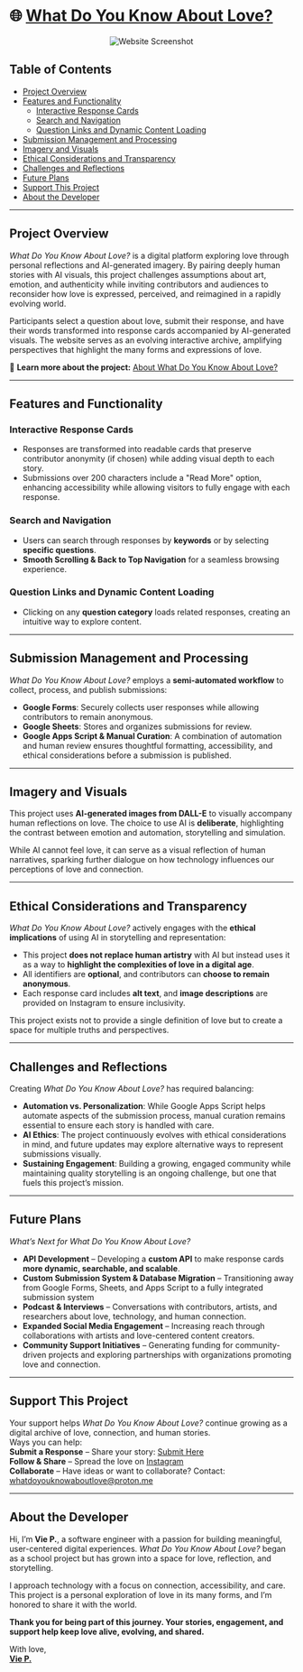

# 🌐 **[What Do You Know About Love?](https://whatdoyouknowaboutlove.com/)**  

<div align="center">
  <img src="https://github.com/user-attachments/assets/6bad14f7-83b1-4c69-b373-89c37317414f" alt="Website Screenshot" />
</div>

## **Table of Contents**
- [Project Overview](#project-overview)
- [Features and Functionality](#features-and-functionality)
  - [Interactive Response Cards](#interactive-response-cards)
  - [Search and Navigation](#search-and-navigation)
  - [Question Links and Dynamic Content Loading](#question-links-and-dynamic-content-loading)
- [Submission Management and Processing](#submission-management-and-processing)
- [Imagery and Visuals](#imagery-and-visuals)
- [Ethical Considerations and Transparency](#ethical-considerations-and-transparency)
- [Challenges and Reflections](#challenges-and-reflections)
- [Future Plans](#future-plans)
- [Support This Project](#support-this-project)
- [About the Developer](#about-the-developer)

---

## Project Overview
*What Do You Know About Love?* is a digital platform exploring love through personal reflections and AI-generated imagery. By pairing deeply human stories with AI visuals, this project challenges assumptions about art, emotion, and authenticity while inviting contributors and audiences to reconsider how love is expressed, perceived, and reimagined in a rapidly evolving world.

Participants select a question about love, submit their response, and have their words transformed into response cards accompanied by AI-generated visuals. The website serves as an evolving interactive archive, amplifying perspectives that highlight the many forms and expressions of love.  

📖 **Learn more about the project:** [About What Do You Know About Love?](https://whatdoyouknowaboutlove.com/about/)  

---

## Features and Functionality

### **Interactive Response Cards**
- Responses are transformed into readable cards that preserve contributor anonymity (if chosen) while adding visual depth to each story.
- Submissions over 200 characters include a "Read More" option, enhancing accessibility while allowing visitors to fully engage with each response.



### **Search and Navigation**
- Users can search through responses by **keywords** or by selecting **specific questions**.
- **Smooth Scrolling & Back to Top Navigation** for a seamless browsing experience.


### **Question Links and Dynamic Content Loading**
- Clicking on any **question category** loads related responses, creating an intuitive way to explore content.


---

## Submission Management and Processing
*What Do You Know About Love?* employs a **semi-automated workflow** to collect, process, and publish submissions:
- **Google Forms**: Securely collects user responses while allowing contributors to remain anonymous.
- **Google Sheets**: Stores and organizes submissions for review.
- **Google Apps Script & Manual Curation**: A combination of automation and human review ensures thoughtful formatting, accessibility, and ethical considerations before a submission is published.


---

## Imagery and Visuals
This project uses **AI-generated images from DALL-E** to visually accompany human reflections on love. The choice to use AI is **deliberate**, highlighting the contrast between emotion and automation, storytelling and simulation.

While AI cannot feel love, it can serve as a visual reflection of human narratives, sparking further dialogue on how technology influences our perceptions of love and connection.


---

## Ethical Considerations and Transparency
*What Do You Know About Love?* actively engages with the **ethical implications** of using AI in storytelling and representation:
- This project **does not replace human artistry** with AI but instead uses it as a way to **highlight the complexities of love in a digital age**.
- All identifiers are **optional**, and contributors can **choose to remain anonymous**.
- Each response card includes **alt text**, and **image descriptions** are provided on Instagram to ensure inclusivity.

This project exists not to provide a single definition of love but to create a space for multiple truths and perspectives.

---

## Challenges and Reflections
Creating *What Do You Know About Love?* has required balancing:
- **Automation vs. Personalization**: While Google Apps Script helps automate aspects of the submission process, manual curation remains essential to ensure each story is handled with care.
- **AI Ethics**: The project continuously evolves with ethical considerations in mind, and future updates may explore alternative ways to represent submissions visually.
- **Sustaining Engagement**: Building a growing, engaged community while maintaining quality storytelling is an ongoing challenge, but one that fuels this project’s mission.

---

## Future Plans
*What’s Next for What Do You Know About Love?*  
- **API Development** – Developing a **custom API** to make response cards **more dynamic, searchable, and scalable**.
- **Custom Submission System & Database Migration** – Transitioning away from Google Forms, Sheets, and Apps Script to a fully integrated submission system
- **Podcast & Interviews** – Conversations with contributors, artists, and researchers about love, technology, and human connection.
- **Expanded Social Media Engagement** – Increasing reach through collaborations with artists and love-centered content creators.
- **Community Support Initiatives** – Generating funding for community-driven projects and exploring partnerships with organizations promoting love and connection.

---

## Support This Project
Your support helps *What Do You Know About Love?* continue growing as a digital archive of love, connection, and human stories.  
Ways you can help:  
**Submit a Response** – Share your story: [Submit Here](https://whatdoyouknowaboutlove.com/submit)  
**Follow & Share** – Spread the love on [Instagram](https://instagram.com/whatdoyouknowaboutlove)  
**Collaborate** – Have ideas or want to collaborate? Contact: [whatdoyouknowaboutlove@proton.me](mailto:whatdoyouknowaboutlove@proton.me)  

---

## **About the Developer**
 Hi, I’m **Vie P.**, a software engineer with a passion for building meaningful, user-centered digital experiences. *What Do You Know About Love?* began as a school project but has grown into a space for love, reflection, and storytelling.  

I approach technology with a focus on connection, accessibility, and care. This project is a personal exploration of love in its many forms, and I’m honored to share it with the world.  

**Thank you for being part of this journey. Your stories, engagement, and support help keep love alive, evolving, and shared.**  

With love, 
<br>
**[Vie P.](https://whatdoyouknowaboutlove.com/viepaula/)**




